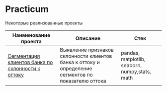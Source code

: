 # Practicum

Некоторые реализованные проекты

 Наименование проекта  | Описание   | Стек
---------------------- | ---------- | -----
[Сегментация клиентов банка по склонности к оттоку](https://github.com/DorokhovaAA/Practicum/tree/main/bank) | Выявление признаков склонности клиентов банка к оттоку и определение сегментов по показателю оттока | pandas, matplotlib,  seaborn, numpy,stats, math
